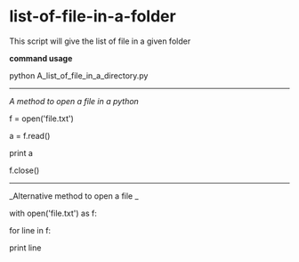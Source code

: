 # list-of-file-in-a-folder

This script will give the list of file in a given folder

**command usage**

python A_list_of_file_in_a_directory.py

** **

_A method to open a file in a python_

f = open('file.txt')

a = f.read()

print a

f.close()

** **

_Alternative method to open a file _

with open('file.txt') as f:

for line in f:

print line
